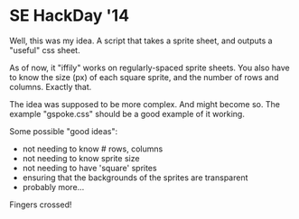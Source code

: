 <h1>SE HackDay '14</h1>
Well, this was my idea. A script that takes a sprite sheet, and outputs a "useful" css sheet.

As of now, it "iffily" works on regularly-spaced sprite sheets.
You also have to know the size (px) of each <emph>square</emph> sprite, and the number of rows and columns. Exactly that.

The idea was supposed to be more complex. And might become so.
The example "gspoke.css" should be a good example of it working.

Some possible "good ideas":
<ul>
<li>not needing to know # rows, columns</li>
<li>not needing to know sprite size</li>
<li>not needing to have 'square' sprites</li>
<li>ensuring that the backgrounds of the sprites are transparent</li>
<li>probably more...</li>
</ul>

Fingers crossed!

